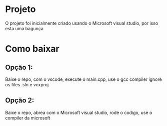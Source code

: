 # Projeto

O projeto foi inicialmente criado usando o Microsoft visual studio, por isso esta uma bagunça

# Como baixar

## Opção 1:

Baixe o repo, com o vscode, execute o main.cpp, use o gcc compiler
ignore os files .sln e vcxproj

## Opção 2:

Baixe o repo, abrea com o Microsoft  visual studio, rode o codigo, use o compiler da microsoft